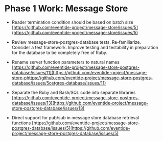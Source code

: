 # Phase 1 Work: Message Store

- Reader termination condition should be based on batch size [https://github.com/eventide-project/message-store/issues/5](https://github.com/eventide-project/message-store/issues/5)

- Review message-store-postgres-database tests. Re-familiarize. Consider a test framework. Improve testing and testability in preparation for the database to be completely free of Ruby.

- Rename server function parameters to natural names [https://github.com/eventide-project/message-store-postgres-database/issues/11](https://github.com/eventide-project/message-store-phttps://github.com/eventide-project/message-store-postgres-database/issues/5ostgres-database/issues/11)

- Separate the Ruby and Bash/SQL code into separate libraries [https://github.com/eventide-project/message-store-postgres-database/issues/13](https://github.com/eventide-project/message-store-postgres-database/issues/13)

- Direct support for pub/sub in message store database retrieval functions [https://github.com/eventide-project/message-store-postgres-database/issues/5](https://github.com/eventide-project/message-store-postgres-database/issues/5)
